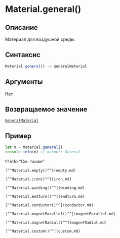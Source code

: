 # Material.general()

## Описание
Материал для воздушной среды.

## Синтаксис
```javascript
Material.general() -> GeneralMaterial
``` 

## Аргументы
Нет
    
## Возвращаемое значение
[`GeneralMaterial`](./../../../types/materials/GeneralMaterial/index.md)

## Пример
``` javascript linenums="1"
let m = Material.general()
console.info(m) // output: General
``` 

!!! info "См. также"

    [^^Material.empty()^^](empty.md)

    [^^Material.iron()^^](iron.md)

    [^^Material.winding()^^](winding.md)

    [^^Material.endturn()^^](endturn.md)

    [^^Material.conductor()^^](conductor.md)

    [^^Material.magnetParallel()^^](magnetParallel.md)

    [^^Material.magnetRadial()^^](magnetRadial.md)
    
    [^^Material.custom()^^](custom.md)
